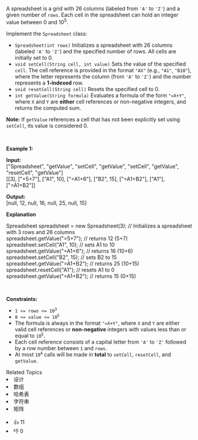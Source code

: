 <p>A spreadsheet is a grid with 26 columns (labeled from <code>'A'</code> to <code>'Z'</code>) and a given number of <code>rows</code>. Each cell in the spreadsheet can hold an integer value between 0 and 10<sup>5</sup>.</p>

<p>Implement the <code>Spreadsheet</code> class:</p>

<ul> 
 <li><code>Spreadsheet(int rows)</code> Initializes a spreadsheet with 26 columns (labeled <code>'A'</code> to <code>'Z'</code>) and the specified number of rows. All cells are initially set to 0.</li> 
 <li><code>void setCell(String cell, int value)</code> Sets the value of the specified <code>cell</code>. The cell reference is provided in the format <code>"AX"</code> (e.g., <code>"A1"</code>, <code>"B10"</code>), where the letter represents the column (from <code>'A'</code> to <code>'Z'</code>) and the number represents a <strong>1-indexed</strong> row.</li> 
 <li><code>void resetCell(String cell)</code> Resets the specified cell to 0.</li> 
 <li><code>int getValue(String formula)</code> Evaluates a formula of the form <code>"=X+Y"</code>, where <code>X</code> and <code>Y</code> are <strong>either</strong> cell references or non-negative integers, and returns the computed sum.</li> 
</ul>

<p><strong>Note:</strong> If <code>getValue</code> references a cell that has not been explicitly set using <code>setCell</code>, its value is considered 0.</p>

<p>&nbsp;</p> 
<p><strong class="example">Example 1:</strong></p>

<div class="example-block"> 
 <p><strong>Input:</strong><br /> <span class="example-io">["Spreadsheet", "getValue", "setCell", "getValue", "setCell", "getValue", "resetCell", "getValue"]<br /> [[3], ["=5+7"], ["A1", 10], ["=A1+6"], ["B2", 15], ["=A1+B2"], ["A1"], ["=A1+B2"]]</span></p> 
</div>

<p><strong>Output:</strong><br /> <span class="example-io">[null, 12, null, 16, null, 25, null, 15] </span></p>

<p><strong>Explanation</strong></p> Spreadsheet spreadsheet = new Spreadsheet(3); // Initializes a spreadsheet with 3 rows and 26 columns
<br data-end="321" data-start="318" /> spreadsheet.getValue("=5+7"); // returns 12 (5+7)
<br data-end="373" data-start="370" /> spreadsheet.setCell("A1", 10); // sets A1 to 10
<br data-end="423" data-start="420" /> spreadsheet.getValue("=A1+6"); // returns 16 (10+6)
<br data-end="477" data-start="474" /> spreadsheet.setCell("B2", 15); // sets B2 to 15
<br data-end="527" data-start="524" /> spreadsheet.getValue("=A1+B2"); // returns 25 (10+15)
<br data-end="583" data-start="580" /> spreadsheet.resetCell("A1"); // resets A1 to 0
<br data-end="634" data-start="631" /> spreadsheet.getValue("=A1+B2"); // returns 15 (0+15)

<p>&nbsp;</p> 
<p><strong>Constraints:</strong></p>

<ul> 
 <li><code>1 &lt;= rows &lt;= 10<sup>3</sup></code></li> 
 <li><code>0 &lt;= value &lt;= 10<sup>5</sup></code></li> 
 <li>The formula is always in the format <code>"=X+Y"</code>, where <code>X</code> and <code>Y</code> are either valid cell references or <strong>non-negative</strong> integers with values less than or equal to <code>10<sup>5</sup></code>.</li> 
 <li>Each cell reference consists of a capital letter from <code>'A'</code> to <code>'Z'</code> followed by a row number between <code>1</code> and <code>rows</code>.</li> 
 <li>At most <code>10<sup>4</sup></code> calls will be made in <strong>total</strong> to <code>setCell</code>, <code>resetCell</code>, and <code>getValue</code>.</li> 
</ul>

<div><div>Related Topics</div><div><li>设计</li><li>数组</li><li>哈希表</li><li>字符串</li><li>矩阵</li></div></div><br><div><li>👍 11</li><li>👎 0</li></div>